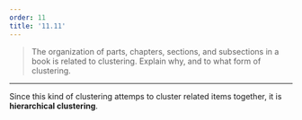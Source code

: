 ```yaml
---
order: 11
title: '11.11'
---
```

> The organization of parts, chapters, sections, and subsections in a book is 
> related to clustering. Explain why, and to what form of clustering. 

--------------------------------

Since this kind of clustering attemps to cluster related items together, it is 
**hierarchical clustering**. 